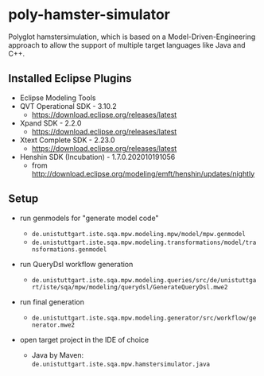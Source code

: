 # poly-hamster-simulator
Polyglot hamstersimulation, which is based on a Model-Driven-Engineering approach to allow the support of multiple target languages like Java and C++.

## Installed Eclipse Plugins

* Eclipse Modeling Tools
* QVT Operational SDK - 3.10.2
    * https://download.eclipse.org/releases/latest
* Xpand SDK	- 2.2.0
    * https://download.eclipse.org/releases/latest
* Xtext Complete SDK - 2.23.0
    * https://download.eclipse.org/releases/latest
* Henshin SDK (Incubation) - 1.7.0.202010191056
    * from http://download.eclipse.org/modeling/emft/henshin/updates/nightly
    
## Setup

* run genmodels for "generate model code"
    * `de.unistuttgart.iste.sqa.mpw.modeling.mpw/model/mpw.genmodel`
    * `de.unistuttgart.iste.sqa.mpw.modeling.transformations/model/transformations.genmodel`

* run QueryDsl workflow generation
    * `de.unistuttgart.iste.sqa.mpw.modeling.queries/src/de/unistuttgart/iste/sqa/mpw/modeling/querydsl/GenerateQueryDsl.mwe2`
    
* run final generation
    * `de.unistuttgart.iste.sqa.mpw.modeling.generator/src/workflow/generator.mwe2`

* open target project in the IDE of choice
    * Java by Maven: `de.unistuttgart.iste.sqa.mpw.hamstersimulator.java`